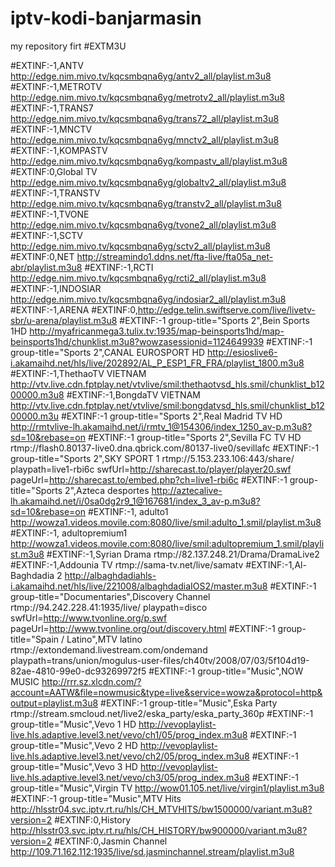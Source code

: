 # iptv-kodi-banjarmasin
my repository firt
#EXTM3U

#EXTINF:-1,ANTV
http://edge.nim.mivo.tv/kqcsmbqna6yg/antv2_all/playlist.m3u8
#EXTINF:-1,METROTV
http://edge.nim.mivo.tv/kqcsmbqna6yg/metrotv2_all/playlist.m3u8
#EXTINF:-1,TRANS7
http://edge.nim.mivo.tv/kqcsmbqna6yg/trans72_all/playlist.m3u8
#EXTINF:-1,MNCTV
http://edge.nim.mivo.tv/kqcsmbqna6yg/mnctv2_all/playlist.m3u8
#EXTINF:-1,KOMPASTV
http://edge.nim.mivo.tv/kqcsmbqna6yg/kompastv_all/playlist.m3u8
#EXTINF:0,Global TV
http://edge.nim.mivo.tv/kqcsmbqna6yg/globaltv2_all/playlist.m3u8
#EXTINF:-1,TRANSTV
http://edge.nim.mivo.tv/kqcsmbqna6yg/transtv2_all/playlist.m3u8
#EXTINF:-1,TVONE
http://edge.nim.mivo.tv/kqcsmbqna6yg/tvone2_all/playlist.m3u8
#EXTINF:-1,SCTV
http://edge.nim.mivo.tv/kqcsmbqna6yg/sctv2_all/playlist.m3u8
#EXTINF:0,NET
http://streamindo1.ddns.net/fta-live/fta05a_net-abr/playlist.m3u8
#EXTINF:-1,RCTI
http://edge.nim.mivo.tv/kqcsmbqna6yg/rcti2_all/playlist.m3u8
#EXTINF:-1,INDOSIAR
http://edge.nim.mivo.tv/kqcsmbqna6yg/indosiar2_all/playlist.m3u8
#EXTINF:-1,ARENA
#EXTINF:0,http://edge.telin.swiftserve.com/live/livetv-sbr/u-arena/playlist.m3u8
#EXTINF:-1 group-title="Sports 2",Bein Sports 1HD
http://myafricanmega3.tulix.tv:1935/map-beinsports1hd/map-beinsports1hd/chunklist.m3u8?wowzasessionid=1124649939
#EXTINF:-1 group-title="Sports 2",CANAL EUROSPORT  HD
http://esioslive6-i.akamaihd.net/hls/live/202892/AL_P_ESP1_FR_FRA/playlist_1800.m3u8
#EXTINF:-1,ThethaoTV VIETNAM
http://vtv.live.cdn.fptplay.net/vtvlive/smil:thethaotvsd_hls.smil/chunklist_b1200000.m3u8
#EXTINF:-1,BongdaTV VIETNAM
http://vtv.live.cdn.fptplay.net/vtvlive/smil:bongdatvsd_hls.smil/chunklist_b1200000.m3u
#EXTINF:-1 group-title="Sports 2",Real Madrid TV  HD
http://rmtvlive-lh.akamaihd.net/i/rmtv_1@154306/index_1250_av-p.m3u8?sd=10&rebase=on
#EXTINF:-1 group-title="Sports 2",Sevilla FC TV  HD
rtmp://flash0.80137-live0.dna.qbrick.com/80137-live0/sevillafc
#EXTINF:-1 group-title="Sports 2",SKY SPORT 1
rtmp://5.153.233.106:443/share/ playpath=live1-rbi6c swfUrl=http://sharecast.to/player/player20.swf pageUrl=http://sharecast.to/embed.php?ch=live1-rbi6c
#EXTINF:-1 group-title="Sports 2",Azteca desportes
http://aztecalive-lh.akamaihd.net/i/0sa0dg2r9_1@167681/index_3_av-p.m3u8?sd=10&rebase=on
#EXTINF:-1, adulto1
http://wowza1.videos.movile.com:8080/live/smil:adulto_1.smil/playlist.m3u8
#EXTINF:-1, adultopremium1
http://wowza1.videos.movile.com:8080/live/smil:adultopremium_1.smil/playlist.m3u8
#EXTINF:-1,Syrian Drama
rtmp://82.137.248.21/Drama/DramaLive2
#EXTINF:-1,Addounia TV
rtmp://sama-tv.net/live/samatv
#EXTINF:-1,Al-Baghdadia 2
http://albaghdadiahls-i.akamaihd.net/hls/live/221008/albaghdadiaIOS2/master.m3u8
#EXTINF:-1 group-title="Documentaries",Discovery Channel
rtmp://94.242.228.41:1935/live/ playpath=disco swfUrl=http://www.tvonline.org/p.swf pageUrl=http://www.tvonline.org/out/discovery.html
#EXTINF:-1 group-title="Spain / Latino",MTV latino
rtmp://extondemand.livestream.com/ondemand playpath=trans/union/mogulus-user-files/ch40tv/2008/07/03/5f104d19-82ae-4810-99e0-dc93269972f5
#EXTINF:-1 group-title="Music",NOW MUSIC
http://rrr.sz.xlcdn.com/?account=AATW&file=nowmusic&type=live&service=wowza&protocol=http&output=playlist.m3u8
#EXTINF:-1 group-title="Music",Eska Party
rtmp://stream.smcloud.net/live2/eska_party/eska_party_360p
#EXTINF:-1 group-title="Music",Vevo 1  HD
http://vevoplaylist-live.hls.adaptive.level3.net/vevo/ch1/05/prog_index.m3u8
#EXTINF:-1 group-title="Music",Vevo 2  HD
http://vevoplaylist-live.hls.adaptive.level3.net/vevo/ch2/05/prog_index.m3u8
#EXTINF:-1 group-title="Music",Vevo 3  HD
http://vevoplaylist-live.hls.adaptive.level3.net/vevo/ch3/05/prog_index.m3u8
#EXTINF:-1 group-title="Music",Virgin TV
http://wow01.105.net/live/virgin1/playlist.m3u8
#EXTINF:-1 group-title="Music",MTV Hits
http://hlsstr04.svc.iptv.rt.ru/hls/CH_MTVHITS/bw1500000/variant.m3u8?version=2
#EXTINF:0,History
http://hlsstr03.svc.iptv.rt.ru/hls/CH_HISTORY/bw900000/variant.m3u8?version=2
#EXTINF:0,Jasmin Channel 
http://109.71.162.112:1935/live/sd.jasminchannel.stream/playlist.m3u8
